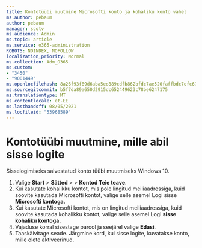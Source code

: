 ```yaml
---
title: Kontotüübi muutmine Microsofti konto ja kohaliku konto vahel
ms.author: pebaum
author: pebaum
manager: scotv
ms.audience: Admin
ms.topic: article
ms.service: o365-administration
ROBOTS: NOINDEX, NOFOLLOW
localization_priority: Normal
ms.collection: Adm_O365
ms.custom:
- "3450"
- "9001449"
ms.openlocfilehash: 8a26f93f89d6aba5ed889cdfb862bfdc7ae520faffbdc7efc6778a38c8ba12af
ms.sourcegitcommit: b5f7da89a650d2915dc652449623c78be6247175
ms.translationtype: MT
ms.contentlocale: et-EE
ms.lasthandoff: 08/05/2021
ms.locfileid: "53968589"
---
```

# <a name="change-the-account-type-that-you-sign-in-with"></a>Kontotüübi muutmine, mille abil sisse logite

Sisselogimiseks salvestatud konto tüübi muutmiseks Windows 10.

1. Valige **Start**  >  **Sätted**  >    >  **Kontod Teie teave**.
2. Kui kasutate kohalikku kontot, mis pole lingitud meiliaadressiga, kuid soovite kasutada Microsofti kontot, valige selle asemel Logi sisse **Microsofti kontoga.**
3. Kui kasutate Microsofti kontot, mis on lingitud meiliaadressiga, kuid soovite kasutada kohalikku kontot, valige selle asemel Logi **sisse kohaliku kontoga.**
4. Vajaduse korral sisestage parool ja seejärel valige **Edasi**.
5. Taaskäivitage seade. Järgmine kord, kui sisse logite, kuvatakse konto, mille olete aktiveerinud.